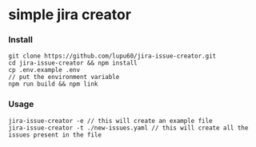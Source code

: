 # simple jira creator


### Install
```
git clone https://github.com/lupu60/jira-issue-creator.git
cd jira-issue-creator && npm install
cp .env.example .env
// put the environment variable
npm run build && npm link
```

### Usage
```
jira-issue-creator -e // this will create an example file
jira-issue-creator -t ./new-issues.yaml // this will create all the issues present in the file
```